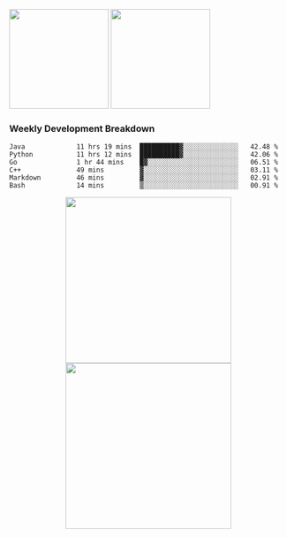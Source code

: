<div>
  <img src = "https://github-readme-stats.vercel.app/api/top-langs/?username=Okabe-Rintarou-0&layout=compact&langs_count=8&hide=TeX,Makefile,CMake,Perl,Shell&theme=dracula" height="180px" />
  
  <img src = "https://github-readme-stats.vercel.app/api?username=Okabe-Rintarou-0&show_icons=true&theme=dracula" height="180px" />
  
</div>

### Weekly Development Breakdown
<!--START_SECTION:waka-->

```text
Java             11 hrs 19 mins  ██████████▓░░░░░░░░░░░░░░   42.48 %
Python           11 hrs 12 mins  ██████████▓░░░░░░░░░░░░░░   42.06 %
Go               1 hr 44 mins    █▓░░░░░░░░░░░░░░░░░░░░░░░   06.51 %
C++              49 mins         ▓░░░░░░░░░░░░░░░░░░░░░░░░   03.11 %
Markdown         46 mins         ▓░░░░░░░░░░░░░░░░░░░░░░░░   02.91 %
Bash             14 mins         ▒░░░░░░░░░░░░░░░░░░░░░░░░   00.91 %
```

<!--END_SECTION:waka-->

<p align="center">
    <img src="https://wakatime.com/share/@c0fc2eae-3121-4f9e-8064-2a0f57352f62/e973be70-27aa-421b-88f5-96824ac76947.svg" height="300em"/>
    <img src="https://wakatime.com/share/@c0fc2eae-3121-4f9e-8064-2a0f57352f62/602e3ec4-11ce-4368-87bc-684fd89aaebb.svg" height="300em"/>
</p>


